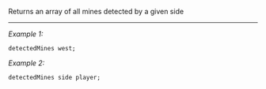 Returns an array of all mines detected by a given side


---
*Example 1:*
```sqf
detectedMines west;
```

*Example 2:*
```sqf
detectedMines side player;
```
